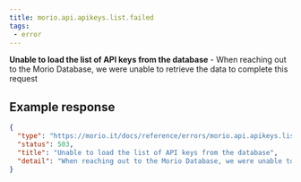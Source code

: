 ```yaml
---
title: morio.api.apikeys.list.failed
tags:
 - error
---
```



<!-- MORIO_AUTO_GENERATED_CONTENT_STARTS - Manual changes made below will be overwritten -->
__Unable to load the list of API keys from the database__ - When reaching out to the Morio Database, we were unable to retrieve the data to complete this request
<!-- MORIO_AUTO_GENERATED_CONTENT_ENDS - Manual changes made above will be overwritten -->


<!-- MORIO_AUTO_GENERATED_CONTENT_STARTS - Manual changes made below will be overwritten -->
## Example response

```json
{
  "type": "https://morio.it/docs/reference/errors/morio.api.apikeys.list.failed",
  "status": 503,
  "title": "Unable to load the list of API keys from the database",
  "detail": "When reaching out to the Morio Database, we were unable to retrieve the data to complete this request"
}
```
<!-- MORIO_AUTO_GENERATED_CONTENT_ENDS - Manual changes made above will be overwritten -->
